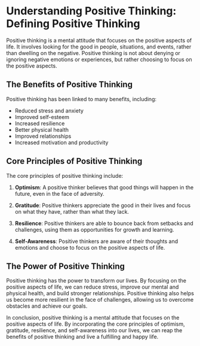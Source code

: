 Understanding Positive Thinking: Defining Positive Thinking
===========================================================

Positive thinking is a mental attitude that focuses on the positive aspects of life. It involves looking for the good in people, situations, and events, rather than dwelling on the negative. Positive thinking is not about denying or ignoring negative emotions or experiences, but rather choosing to focus on the positive aspects.

The Benefits of Positive Thinking
---------------------------------

Positive thinking has been linked to many benefits, including:

* Reduced stress and anxiety
* Improved self-esteem
* Increased resilience
* Better physical health
* Improved relationships
* Increased motivation and productivity

Core Principles of Positive Thinking
------------------------------------

The core principles of positive thinking include:

1. **Optimism**: A positive thinker believes that good things will happen in the future, even in the face of adversity.

2. **Gratitude**: Positive thinkers appreciate the good in their lives and focus on what they have, rather than what they lack.

3. **Resilience**: Positive thinkers are able to bounce back from setbacks and challenges, using them as opportunities for growth and learning.

4. **Self-Awareness**: Positive thinkers are aware of their thoughts and emotions and choose to focus on the positive aspects of life.

The Power of Positive Thinking
------------------------------

Positive thinking has the power to transform our lives. By focusing on the positive aspects of life, we can reduce stress, improve our mental and physical health, and build stronger relationships. Positive thinking also helps us become more resilient in the face of challenges, allowing us to overcome obstacles and achieve our goals.

In conclusion, positive thinking is a mental attitude that focuses on the positive aspects of life. By incorporating the core principles of optimism, gratitude, resilience, and self-awareness into our lives, we can reap the benefits of positive thinking and live a fulfilling and happy life.
